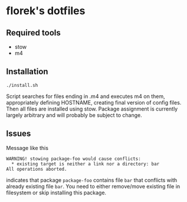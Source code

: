 # florek's dotfiles

## Required tools
* stow
* m4

## Installation
```shell
./install.sh
```

Script searches for files ending in .m4 and executes m4 on them, appropriately defining HOSTNAME, creating final version of config files.
Then all files are installed using stow.
Package assignment is currently largely arbitrary and will probably be subject to change.

## Issues
Message like this
```shell
WARNING! stowing package-foo would cause conflicts:
  * existing target is neither a link nor a directory: bar
All operations aborted.
```
indicates that package `package-foo` contains file `bar` that conflicts with already existing file `bar`. You need to either remove/move existing file in filesystem or skip installing this package.
